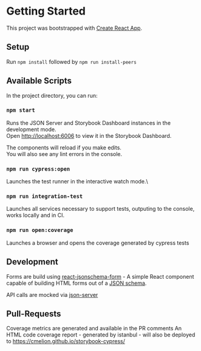 # Getting Started

This project was bootstrapped with [Create React App](https://github.com/facebook/create-react-app).

## Setup

Run `npm install` followed by `npm run install-peers`

## Available Scripts

In the project directory, you can run:

### `npm start`

Runs the JSON Server and Storybook Dashboard instances in the development mode.\
Open [http://localhost:6006](http://localhost:6006) to view it in the Storybook Dashboard.

The components will reload if you make edits.\
You will also see any lint errors in the console.


### `npm run cypress:open`

Launches the test runner in the interactive watch mode.\

### `npm run integration-test`

Launches all services necessary to support tests, outputing to the console, works locally and in CI.

### `npm run open:coverage`

Launches a browser and opens the coverage generated by cypress tests

## Development

Forms are build using [react-jsonschema-form](https://react-jsonschema-form.readthedocs.io/en/latest/) - 
A simple React component capable of building HTML forms out of a [JSON schema](http://json-schema.org/).

API calls are mocked via [json-server](https://github.com/typicode/json-server)

## Pull-Requests

Coverage metrics are generated and available in the PR comments
An HTML code coverage report - generated by istanbul - will also be deployed to https://cmelion.github.io/storybook-cypress/
